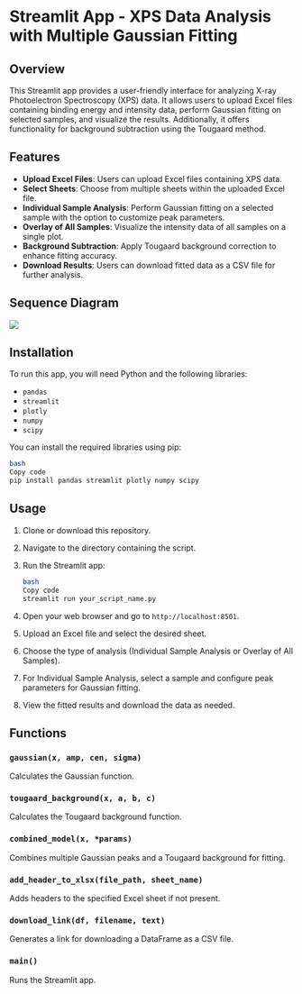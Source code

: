 # Streamlit App - XPS Data Analysis with Multiple Gaussian Fitting

## Overview

This Streamlit app provides a user-friendly interface for analyzing X-ray Photoelectron Spectroscopy (XPS) data. It allows users to upload Excel files containing binding energy and intensity data, perform Gaussian fitting on selected samples, and visualize the results. Additionally, it offers functionality for background subtraction using the Tougaard method.

## Features

- **Upload Excel Files**: Users can upload Excel files containing XPS data.
- **Select Sheets**: Choose from multiple sheets within the uploaded Excel file.
- **Individual Sample Analysis**: Perform Gaussian fitting on a selected sample with the option to customize peak parameters.
- **Overlay of All Samples**: Visualize the intensity data of all samples on a single plot.
- **Background Subtraction**: Apply Tougaard background correction to enhance fitting accuracy.
- **Download Results**: Users can download fitted data as a CSV file for further analysis.

## Sequence Diagram

[![](https://mermaid.ink/img/pako:eNqNVMtu3DAM_BVBZ-cHfAiw6DZFgAItYqSHwhfWoneJ6FWJSroI8u-lX9tN3M3GB0EQZ8gZitaz7oJBXeuMvwv6DrcEuwSu9Uq-CImpowie1X3GtD5tOCE4S7yJcR39_KdDe0MW16HvNrA9TOdD6qvr69NctbqPNoCZUqj-mOMUJJxjhVrdocDzHpGVB4d5wh8BV6sKd8gl-TXlTYlBXa22lKOFw4zOaLFjCv4dA82ImQiXtH8NR-0GGC5nbfWtN_RIpoBVDbgo_dEqJAl8e8QkSls9ZZlWsKxWDLXxYA-ZZt9nvS9ORlIl5lkl8DvZRoSHE_Z_Fd_6WBayAm9GkjLIQPZ85Wk-6nFOxBftSLSOzRlzjPXPkl8LuCFWrlimQcAXKDkT-A9W7okZzVT3iXj_1vG7szKTZZC5Utvw5MeJ_tT8mPhoM6r5tlTo1cYuF_PRtvzjgnDzBe5rcV1wv8jP8mZB3rReV9phckBGXoXnIdBq3qOT-apla7AH6eUwXS8ChcKhOfhO15wKVjqFstvrugfxVukSpXHLk7JA5Pf_GYKbQS9_AZ1QiOA?type=png)](https://mermaid.live/edit#pako:eNqNVMtu3DAM_BVBZ-cHfAiw6DZFgAItYqSHwhfWoneJ6FWJSroI8u-lX9tN3M3GB0EQZ8gZitaz7oJBXeuMvwv6DrcEuwSu9Uq-CImpowie1X3GtD5tOCE4S7yJcR39_KdDe0MW16HvNrA9TOdD6qvr69NctbqPNoCZUqj-mOMUJJxjhVrdocDzHpGVB4d5wh8BV6sKd8gl-TXlTYlBXa22lKOFw4zOaLFjCv4dA82ImQiXtH8NR-0GGC5nbfWtN_RIpoBVDbgo_dEqJAl8e8QkSls9ZZlWsKxWDLXxYA-ZZt9nvS9ORlIl5lkl8DvZRoSHE_Z_Fd_6WBayAm9GkjLIQPZ85Wk-6nFOxBftSLSOzRlzjPXPkl8LuCFWrlimQcAXKDkT-A9W7okZzVT3iXj_1vG7szKTZZC5Utvw5MeJ_tT8mPhoM6r5tlTo1cYuF_PRtvzjgnDzBe5rcV1wv8jP8mZB3rReV9phckBGXoXnIdBq3qOT-apla7AH6eUwXS8ChcKhOfhO15wKVjqFstvrugfxVukSpXHLk7JA5Pf_GYKbQS9_AZ1QiOA)

## Installation

To run this app, you will need Python and the following libraries:

- `pandas`
- `streamlit`
- `plotly`
- `numpy`
- `scipy`

You can install the required libraries using pip:

```bash
bash
Copy code
pip install pandas streamlit plotly numpy scipy

```

## Usage

1. Clone or download this repository.
2. Navigate to the directory containing the script.
3. Run the Streamlit app:
    
    ```bash
    bash
    Copy code
    streamlit run your_script_name.py
    
    ```
    
4. Open your web browser and go to `http://localhost:8501`.
5. Upload an Excel file and select the desired sheet.
6. Choose the type of analysis (Individual Sample Analysis or Overlay of All Samples).
7. For Individual Sample Analysis, select a sample and configure peak parameters for Gaussian fitting.
8. View the fitted results and download the data as needed.

## Functions

### `gaussian(x, amp, cen, sigma)`

Calculates the Gaussian function.

### `tougaard_background(x, a, b, c)`

Calculates the Tougaard background function.

### `combined_model(x, *params)`

Combines multiple Gaussian peaks and a Tougaard background for fitting.

### `add_header_to_xlsx(file_path, sheet_name)`

Adds headers to the specified Excel sheet if not present.

### `download_link(df, filename, text)`

Generates a link for downloading a DataFrame as a CSV file.

### `main()`

Runs the Streamlit app.
